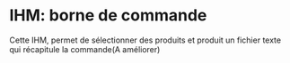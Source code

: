 # IHM: borne de commande

 Cette IHM, permet de sélectionner des produits et produit un fichier texte qui récapitule la commande(A améliorer)

